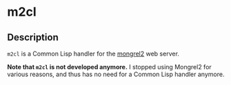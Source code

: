 # m2cl

## Description

`m2cl` is a Common Lisp handler for the [mongrel2](http://mongrel2.org) web
server.

**Note that `m2cl` is not developed anymore.** I stopped using Mongrel2 for
various reasons, and thus has no need for a Common Lisp handler anymore.
